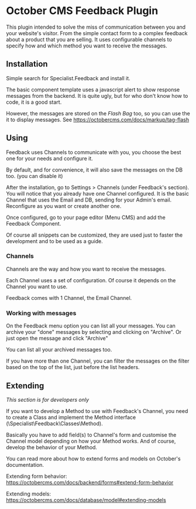 October CMS Feedback Plugin
===========================

This plugin intended to solve the miss of communication between you and your website's visitor.
From the simple contact form to a complex feedback about a product that you are selling.
It uses configurable channels to specify how and which method you want to receive the messages.

## Installation

Simple search for Specialist.Feedback and install it.

The basic component template uses a javascript alert to show response messages from the backend.
It is quite ugly, but for who don't know how to code, it is a good start.

However, the messages are stored on the *Flash Bag* too, so you can use the it to display messages.
See https://octobercms.com/docs/markup/tag-flash

## Using

Feedback uses Channels to communicate with you, you choose the best one for your needs and configure it.

By default, and for convenience, it will also save the messages on the DB too. (you can disable it)

After the installation, go to Settings > Channels (under Feedback's section).
You will notice that you already have one Channel configured. It is the basic Channel that uses the Email and DB,
sending for your Admin's email.
Reconfigure as you want or create another one.

Once configured, go to your page editor (Menu CMS) and add the Feedback Component.

Of course all snippets can be customized, they are used just to faster the development and to be used as a guide.

### Channels

Channels are the way and how you want to receive the messages.

Each Channel uses a set of configuration. Of course it depends on the Channel you want to use.

Feedback comes with 1 Channel, the Email Channel.

### Working with messages

On the Feedback menu option you can list all your messages.
You can archive your "done" messages by selecting and clicking on "Archive".
Or just open the message and click "Archive"

You can list all your archived messages too.

If you have more than one Channel, you can filter the messages on the filter based on the top of the list, just before 
the list headers.

## Extending

_This section is for developers only_

If you want to develop a Method to use with Feedback's Channel, you need to create a Class and implement the
Method interface (\Specialist\Feedback\Classes\Method).

Basically you have to add field(s) to Channel's form and customise the Channel model depending on how your Method works.
And of course, develop the behavior of your Method.

You can read more about how to extend forms and models on October's documentation.

Extending form behavior: https://octobercms.com/docs/backend/forms#extend-form-behavior

Extending models: https://octobercms.com/docs/database/model#extending-models